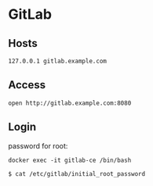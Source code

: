 # GitLab

## Hosts

```hosts
127.0.0.1 gitlab.example.com
```

## Access

```shell
open http://gitlab.example.com:8080
```

## Login

password for root:

```shell
docker exec -it gitlab-ce /bin/bash

$ cat /etc/gitlab/initial_root_password 
```
